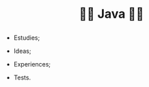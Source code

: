 # <p align="center">:man_student: Java :woman_student:

## <p align="center">



- Estudies;

* Ideas;

* Experiences;

* Tests. 
